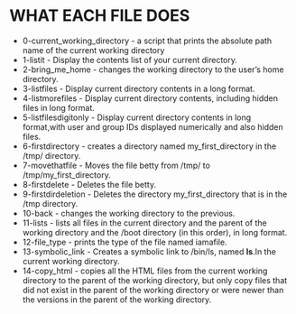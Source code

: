 # WHAT EACH FILE DOES

* 0-current_working_directory - a script that prints the absolute path name of the current working directory
* 1-listit - Display the contents list of your current directory.
* 2-bring_me_home - changes the working directory to the user’s home directory.
* 3-listfiles - Display current directory contents in a long format.
* 4-listmorefiles - Display current directory contents, including hidden files in long format.
* 5-listfilesdigitonly - Display current directory contents in long format,with user and group IDs displayed numerically and also hidden files.
* 6-firstdirectory - creates a directory named my_first_directory in the /tmp/ directory.
* 7-movethatfile - Moves the file betty from /tmp/ to /tmp/my_first_directory.
* 8-firstdelete - Deletes the file betty.
* 9-firstdirdeletion - Deletes the directory my_first_directory that is in the /tmp directory.
* 10-back - changes the working directory to the previous.
* 11-lists - lists all files in the current directory and the parent of the working directory and the /boot directory (in this order), in long format.
* 12-file_type - prints the type of the file named iamafile.
* 13-symbolic_link - Creates a symbolic link to /bin/ls, named __ls__.In the current working directory.
* 14-copy_html - copies all the HTML files from the current working directory to the parent of the working directory, but only copy files that did not exist in the parent of the working directory or were newer than the versions in the parent of the working directory.

